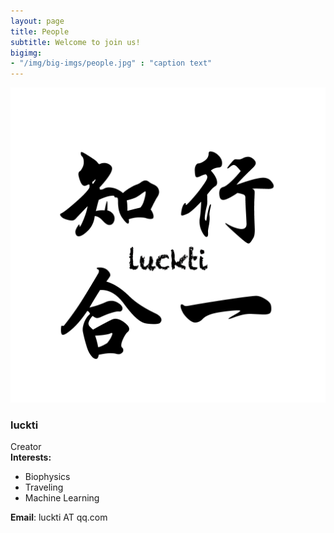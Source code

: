 ```yaml
---
layout: page
title: People
subtitle: Welcome to join us!
bigimg:
- "/img/big-imgs/people.jpg" : "caption text"
---
```

<div class="row">
  <div class="col-xs-6 col-md-3">
    <div class="thumbnail people-item">
      <img src="/img/people/luckti.png" alt="...">
      <div class="caption">
        <h3>luckti</h3>
        Creator<br>
        <div class="people-interest">
          <strong>Interests:</strong>
          <ul>
            <li>Biophysics</li>
            <li>Traveling</li>
            <li>Machine Learning</li>
          </ul>
        </div>
        <strong>Email</strong>: luckti AT qq.com
      </div>
    </div>
  </div>
</div>